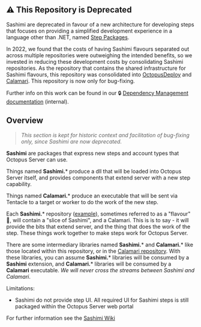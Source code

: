 ⚠️ This Repository is Deprecated
---

Sashimi are deprecated in favour of a new architecture for developing steps that focuses on providing a simplified development experience in a language other than .NET, named [Step Packages](https://github.com/OctopusDeploy/step-api/blob/main/docs/StepPackages.md).

In 2022, we found that the costs of having Sashimi flavours separated out across multiple repositories were outweighing the intended benefits, so we invested in reducing these development costs by consolidating Sashimi repositories. 
As the repository that contains the shared infrastructure for Sashimi flavours, this repository was consolidated into [OctopusDeploy](https://github.com/OctopusDeploy/OctopusDeploy) and [Calamari](https://github.com/OctopusDeploy/Calamari).
This repository is now only for bug-fixing.

Further info on this work can be found in our 🔒
[Dependency Management documentation](https://docs.google.com/document/d/187L7C3oW7LKmPJoWTWvdtP7Ou-BjMPfF1BUh4Wcw-Po/edit#heading=h.tf0suvubpekj) (internal).

Overview
---

> _This section is kept for historic context and facilitation of bug-fixing only, since Sashimi are now deprecated._

**Sashimi** are packages that express new steps and account types that Octopus Server can use.

Things named **Sashimi.*** produce a dll that will be loaded into Octopus Server itself, and provides components that extend server with a new step capability.

Things named **Calamari.*** produce an executable that will be sent via Tentacle to a target or worker to do the work of the new step.

Each **Sashimi.*** repository ([example](https://github.com/octopusdeploy/sashimi.azureappservice)), sometimes referred to as a "flavour" 🌮, will contain a "slice of Sashimi", and a Calamari. This is is to say - it will provide the bits that extend server, and the thing that does the work of the step. These things work together to make steps work for Octopus Server.

There are some intermediary libraries named **Sashimi.*** and **Calamari.*** like those located within this repository, or in the [Calamari repository](https://github.com/octopusdeploy/calamari). With these libraries, you can assume **Sashimi.*** libraries will be consumed by a **Sashimi** extension, and **Calamari.*** libraries will be consumed by a **Calamari** executable. _We will never cross the streams between Sashimi and Calamari_.

Limitations:

- Sashimi do not provide step UI. All required UI for Sashimi steps is still packaged within the Octopus Server web portal

For further information see the [Sashimi Wiki](https://github.com/OctopusDeploy/sashimi/wiki)


